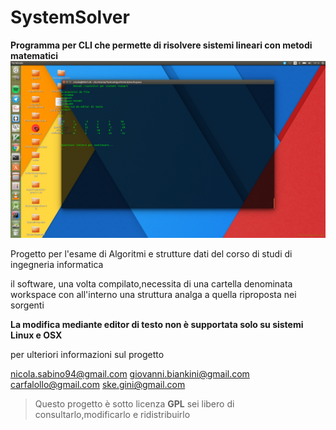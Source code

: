 # SystemSolver
**Programma per CLI che permette di risolvere sistemi lineari con metodi matematici**
![logo](https://github.com/NicolaSabino/SystemSolver/blob/master/screen/stampa.png)


Progetto per l'esame di Algoritmi e strutture dati del corso di studi di ingegneria informatica
  
  il software, una volta compilato,necessita di una cartella denominata workspace con all'interno una struttura analga a quella riproposta nei sorgenti
  
  **La modifica mediante editor di testo non è supportata solo su sistemi Linux e OSX**


per ulteriori informazioni sul progetto

nicola.sabino94@gmail.com
giovanni.biankini@gmail.com
carfalollo@gmail.com
ske.gini@gmail.com


>Questo progetto è sotto licenza **GPL** sei libero di consultarlo,modificarlo e ridistribuirlo
